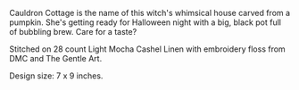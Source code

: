 Cauldron Cottage is the name of this witch's whimsical house carved from a pumpkin. She's getting ready for Halloween night with a big, black pot full of bubbling brew. Care for a taste?

Stitched on 28 count Light Mocha Cashel Linen with embroidery floss from DMC and The Gentle Art.

Design size: 7 x 9 inches.
